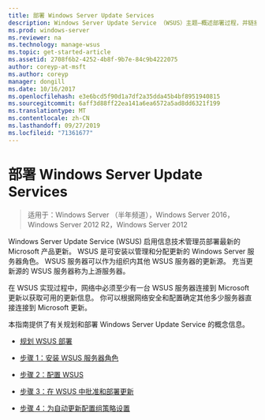 ```yaml
---
title: 部署 Windows Server Update Services
description: Windows Server Update Service （WSUS）主题—概述部署过程，并链接到用于完成此操作的四个步骤
ms.prod: windows-server
ms.reviewer: na
ms.technology: manage-wsus
ms.topic: get-started-article
ms.assetid: 2708f6b2-4252-4b8f-9b7e-84c9b4222075
author: coreyp-at-msft
ms.author: coreyp
manager: dongill
ms.date: 10/16/2017
ms.openlocfilehash: e3e6bcd5f90d1a7df2a35dda45b4bf8951940815
ms.sourcegitcommit: 6aff3d88ff22ea141a6ea6572a5ad8dd6321f199
ms.translationtype: MT
ms.contentlocale: zh-CN
ms.lasthandoff: 09/27/2019
ms.locfileid: "71361677"
---
```

# <a name="deploy-windows-server-update-services"></a>部署 Windows Server Update Services

>适用于：Windows Server （半年频道），Windows Server 2016，Windows Server 2012 R2，Windows Server 2012

Windows Server Update Service (WSUS) 启用信息技术管理员部署最新的 Microsoft 产品更新。 WSUS 是可安装以管理和分配更新的 Windows Server 服务器角色。 WSUS 服务器可以作为组织内其他 WSUS 服务器的更新源。 充当更新源的 WSUS 服务器称为上游服务器。  

在 WSUS 实现过程中，网络中必须至少有一台 WSUS 服务器连接到 Microsoft 更新以获取可用的更新信息。 你可以根据网络安全和配置确定其他多少服务器直接连接到 Microsoft 更新。  

本指南提供了有关规划和部署 Windows Server Update Service 的概念信息。  

-   [规划 WSUS 部署](../plan/plan-your-wsus-deployment.md)  

-   [步骤 1：安装 WSUS 服务器角色](1-install-the-wsus-server-role.md)  

-   [步骤 2：配置 WSUS](2-configure-wsus.md)  

-   [步骤 3：在 WSUS 中批准和部署更新](3-approve-and-deploy-updates-in-wsus.md)  

-   [步骤 4：为自动更新配置组策略设置](4-configure-group-policy-settings-for-automatic-updates.md)  
